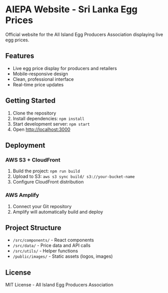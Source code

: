# AIEPA Website - Sri Lanka Egg Prices

Official website for the All Island Egg Producers Association displaying live egg prices.

## Features

- Live egg price display for producers and retailers
- Mobile-responsive design
- Clean, professional interface
- Real-time price updates

## Getting Started

1. Clone the repository
2. Install dependencies: `npm install`
3. Start development server: `npm start`
4. Open [http://localhost:3000](http://localhost:3000)

## Deployment

### AWS S3 + CloudFront
1. Build the project: `npm run build`
2. Upload to S3: `aws s3 sync build/ s3://your-bucket-name`
3. Configure CloudFront distribution

### AWS Amplify
1. Connect your Git repository
2. Amplify will automatically build and deploy

## Project Structure

- `/src/components/` - React components
- `/src/data/` - Price data and API calls
- `/src/utils/` - Helper functions
- `/public/images/` - Static assets (logos, images)

## License

MIT License - All Island Egg Producers Association